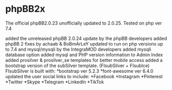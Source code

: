 # phpBB2x
The official phpBB2.0.23 unofficially updated to 2.0.25. Tested on php ver 7.4

added the unreleased phpBB 2.0.24 update by the phpBB developers
added phpBB 2 fixes by achaab & BoBmArLeY
updated to run on php versions up to 7.4 and mysql/mysqli by the IntegraMOD developers
added mysqli database option
added mysql and PHP version information to Admin Index
added prosilver & prosilver_se templates for better mobile access
added a bootstrap version of the subSilver template. (FIsubSilver + FIsubIce)
FIsubSilver is built with:
  *bootstrap ver 5.2.3
  *font-awesome ver 6.4.0
updated the user social links to include:
  *Facebook
  *Instagram
  *Pinterest
  *Twitter
  *Skype
  *Telegram
  *LinkedIn
  *TikTok
